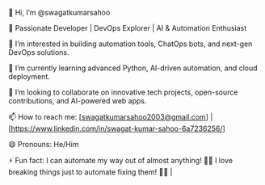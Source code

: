 👋 Hi, I’m @swagatkumarsahoo

🚀 Passionate Developer | DevOps Explorer | AI & Automation Enthusiast

👀 I’m interested in building automation tools, ChatOps bots, and next-gen DevOps solutions.

🌱 I’m currently learning advanced Python, AI-driven automation, and cloud deployment.

💞️ I’m looking to collaborate on innovative tech projects, open-source contributions, and AI-powered web apps.

📫 How to reach me: [swagatkumarsahoo2003@gmail.com] | [https://www.linkedin.com/in/swagat-kumar-sahoo-6a7236256/]

😄 Pronouns: He/Him

⚡ Fun fact: I can automate my way out of almost anything! 🚀🤖
             I love breaking things just to automate fixing them! 🤖🔥
 | 


